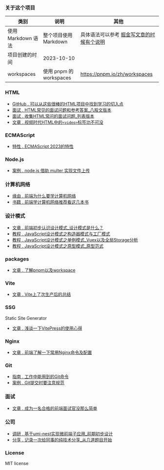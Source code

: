 ### 关于这个项目

| 类别               | 说明                    | 其他                                                                                               |
| ------------------ | ----------------------- | -------------------------------------------------------------------------------------------------- |
| 使用 Markdown 语法 | 整个项目使用 Markdown   | 具体语法可以参考 [掘金写文章的时候有个说明](https://juejin.cn/book/6844733795329900551/section/6844733795376037895#heading-17) |
| 项目创建的时间     | 2023-10-10              |                                                                                                    |
| workspaces         | 使用 pnpm 的 workspaces | https://pnpm.io/zh/workspaces                                                                      |

### HTML
- [GitHub .  可以从这些很棒的HTML项目中找到学习的切入点](https://github.com/yayxs/blog/issues/8)
- [面试 .  HTML常见的面试问题和参考答案_八股文版本](https://github.com/yayxs/blog/issues/9)
- [面试 .  收集HTML常问的面试问题_列表版本](https://github.com/yayxs/blog/issues/10)
- [文章 .  视频时代HTML中的`<video>`标签功不可没](https://github.com/yayxs/blog/issues/3)

### ECMAScript

- [特性 .  ECMAScript 2023的特性](https://github.com/yayxs/blog/issues/20)

### Node.js
- [案例 .  node.js 借助 multer 实现文件上传](https://github.com/yayxs/blog/issues/11)

### 计算机网络

- [缘由 .  前端为什么要学计算机网络](https://github.com/yayxs/blog/issues/1)
- [书籍 .  前端学计算机网络推荐看这几本书](https://github.com/yayxs/blog/issues/2)

### 设计模式
- [文章 .  前端初步认识设计模式_设计模式是什么？](https://github.com/yayxs/blog/issues/16)
- [教程 .  JavaScript设计模式之构造器模式与工厂模式](https://github.com/yayxs/blog/issues/17)
- [教程 .  JavaScript设计模式之单例模式_Vuex以及全局Storage分析](https://github.com/yayxs/blog/issues/18)
- [教程 .  JavaScript设计模式之原型模式_原型范式](https://github.com/yayxs/blog/issues/19)

### packages

- [文章 .  了解pnpm以及workspace](https://github.com/yayxs/blog/issues/21)

### Vite
- [文章 .  Vite上了次生产后的总结](https://github.com/yayxs/blog/issues/5)

### SSG
Static Site Generator
- [文章 .  浅谈一下VitePress的使用心得](https://github.com/yayxs/blog/issues/7)

### Nginx
- [文章 .  前端了解一下常用Nginx命令及配置](https://github.com/yayxs/blog/issues/4)

### Git
- [指南 .  工作中能用到的Git命令](https://github.com/yayxs/blog/issues/12)
- [案例 .  Git提交时要注意规范](https://github.com/yayxs/blog/issues/13)

### 面试

- [文章 .  成为一名合格的前端面试官没那么简单](https://github.com/yayxs/blog/issues/6)

### 公司

- [调研 .  基于umi-nest实现微前端子应用_前期初步设计](https://github.com/yayxs/blog/issues/14)
- [分享 .  记录一次给同事的纯技术分享_从几道题目开始](https://github.com/yayxs/blog/issues/15)
### License

MIT license

